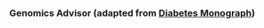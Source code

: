 ### Genomics Advisor (adapted from [Diabetes Monograph](https://github.com/smart-on-fhir/diabetes-monograph-app))
